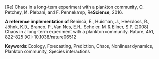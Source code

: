 
[Re] Chaos in a long-term experiment with a plankton community, O. Petchey,
M. Plebani, and F. Pennekamp, Re**Science**, 2016.


**A reference implementation of** Benincà, E., Huisman, J., Heerkloss, R., Jöhnk,
K.D., Branco, P., Van Nes, E.H., Sche er, M. & Ellner, S.P. (2008) Chaos in a
long-term experiment with a plankton community. Nature, 451, 822–825 DOI:
10.1038/nature06512

**Keywords**: Ecology, Forecasting, Prediction, Chaos, Nonlinear dynamics, Plankton community, Species interactions
